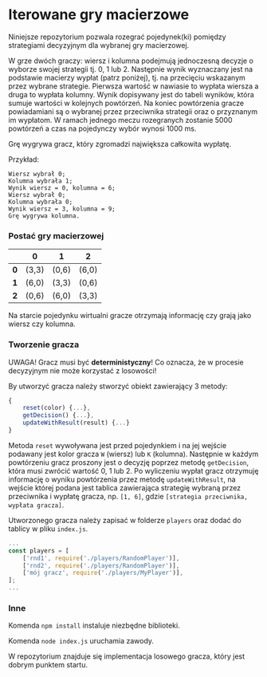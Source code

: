 ﻿# Iterowane gry macierzowe

Niniejsze repozytorium pozwala rozegrać pojedynek(ki) pomiędzy strategiami decyzyjnym dla wybranej gry macierzowej.

W grze dwóch graczy: wiersz i kolumna podejmują jednoczesną decyzje o wyborze swojej strategii tj. 0, 1 lub 2. Następnie wynik wyznaczany jest na podstawie macierzy wypłat (patrz poniżej), tj. na przecięciu wskazanym przez wybrane strategie. Pierwsza wartość w nawiasie to wypłata wiersza a druga to wypłata kolumny. Wynik dopisywany jest do tabeli wyników, która sumuje wartości w kolejnych powtórzeń. Na koniec powtórzenia gracze powiadamiani są o wybranej przez przeciwnika strategii oraz o przyznanym im wypłatom.  W ramach jednego meczu rozegranych zostanie 5000 powtórzeń a czas na pojedynczy wybór wynosi 1000 ms.

Grę wygrywa gracz, który zgromadzi największa całkowita wypłatę.

Przykład:
```
Wiersz wybrał 0;
Kolumna wybrała 1;
Wynik wiersz = 0, kolumna = 6;
Wiersz wybrał 0;
Kolumna wybrała 0;
Wynik wiersz = 3, kolumna = 9;
Grę wygrywa kolumna.
```

### Postać gry macierzowej

|  | 0 | 1 | 2 | 
|--|--|--|--|
| **0** | (3,3) | (0,6) | (6,0) |
| **1** | (6,0) | (3,3) | (0,6) |
| **2** | (0,6) | (6,0) | (3,3) |

Na starcie pojedynku wirtualni gracze otrzymają informację czy grają jako wiersz czy kolumna.

### Tworzenie gracza

UWAGA! Gracz musi być **deterministyczny**! Co oznacza, że w procesie decyzyjnym nie może korzystać z losowości!

By utworzyć gracza należy stworzyć obiekt zawierający 3 metody:
```javascript
{
    reset(color) {...},
    getDecision() {...},
    updateWithResult(result) {...}
}
```
Metoda `reset` wywoływana jest przed pojedynkiem i na jej wejście podawany jest kolor gracza `W` (wiersz) lub `K` (kolumna). Następnie w każdym powtórzeniu gracz proszony jest o decyzję poprzez metodę `getDecision`, która musi zwrócić wartość 0, 1 lub 2. Po wyliczeniu wypłat gracz otrzymuję informację o wyniku powtórzenia przez metodę `updateWithResult`, na wejście której podana jest tablica zawierająca strategię wybraną przez przeciwnika i wypłatę gracza, np. `[1, 6]`, gdzie `[strategia przeciwnika, wypłata gracza]`.

Utworzonego gracza należy zapisać w folderze `players` oraz dodać do tablicy w pliku `index.js`.
```javascript
...
const players = [
    ['rnd1', require('./players/RandomPlayer')],
    ['rnd2', require('./players/RandomPlayer')],
    ['mój gracz', require('./players/MyPlayer')],
];
...
```

### Inne

Komenda `npm install` instaluje niezbędne biblioteki.

Komenda `node index.js` uruchamia zawody.

W repozytorium znajduje się implementacja losowego gracza, który jest dobrym punktem startu.

